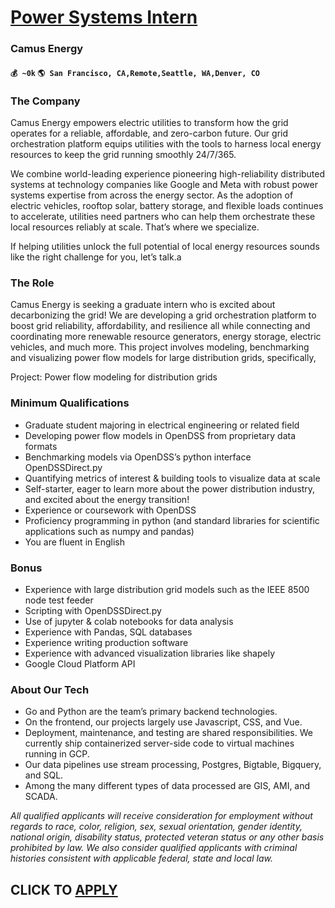 # [Power Systems Intern](https://www.remotewlb.com/apply/power-systems-intern)  
### Camus Energy  
#### `💰 ~0k` `🌎 San Francisco, CA,Remote,Seattle, WA,Denver, CO`  

### The Company

Camus Energy empowers electric utilities to transform how the grid operates for a reliable, affordable, and zero-carbon future. Our grid orchestration platform equips utilities with the tools to harness local energy resources to keep the grid running smoothly 24/7/365.

We combine world-leading experience pioneering high-reliability distributed systems at technology companies like Google and Meta with robust power systems expertise from across the energy sector. As the adoption of electric vehicles, rooftop solar, battery storage, and flexible loads continues to accelerate, utilities need partners who can help them orchestrate these local resources reliably at scale. That’s where we specialize.

If helping utilities unlock the full potential of local energy resources sounds like the right challenge for you, let’s talk.a

### The Role

Camus Energy is seeking a graduate intern who is excited about decarbonizing the grid! We are developing a grid orchestration platform to boost grid reliability, affordability, and resilience all while connecting and coordinating more renewable resource generators, energy storage, electric vehicles, and much more. This project involves modeling, benchmarking and visualizing power flow models for large distribution grids, specifically,

Project: Power flow modeling for distribution grids

### Minimum Qualifications

  * Graduate student majoring in electrical engineering or related field
  * Developing power flow models in OpenDSS from proprietary data formats
  * Benchmarking models via OpenDSS’s python interface OpenDSSDirect.py
  * Quantifying metrics of interest & building tools to visualize data at scale
  * Self-starter, eager to learn more about the power distribution industry, and excited about the energy transition!
  * Experience or coursework with OpenDSS 
  * Proficiency programming in python (and standard libraries for scientific applications such as numpy and pandas) 
  * You are fluent in English

### Bonus

  * Experience with large distribution grid models such as the IEEE 8500 node test feeder
  * Scripting with OpenDSSDirect.py
  * Use of jupyter & colab notebooks for data analysis
  * Experience with Pandas, SQL databases
  * Experience writing production software 
  * Experience with advanced visualization libraries like shapely 
  * Google Cloud Platform API

### About Our Tech

  * Go and Python are the team’s primary backend technologies.
  * On the frontend, our projects largely use Javascript, CSS, and Vue.
  * Deployment, maintenance, and testing are shared responsibilities. We currently ship containerized server-side code to virtual machines running in GCP.
  * Our data pipelines use stream processing, Postgres, Bigtable, Bigquery, and SQL. 
  * Among the many different types of data processed are GIS, AMI, and SCADA.

_All qualified applicants will receive consideration for employment without regards to race, color, religion, sex, sexual orientation, gender identity, national origin, disability status, protected veteran status or any other basis prohibited by law. We also consider qualified applicants with criminal histories consistent with applicable federal, state and local law._

  
## CLICK TO [APPLY](https://www.remotewlb.com/apply/power-systems-intern)

